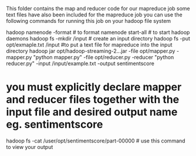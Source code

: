 This folder contains the map and reducer code for our mapreduce job
some text files have also been included for the mapreduce job
you can use the following commands  for running this job on your hadoop file system

hadoop namenode -format                 # to format namenode
start-all                                # to start hadoop daemons
hadoop fs -mkdir /input                 # create an input directory
hadoop fs -put  opt/exmaple.txt /input    #to put  a text file for mapreduce into the input directory
hadoop jar opt/hadoop-streaming-2.*.*.jar -file opt/mapper.py -mapper.py "python mapper.py" -file opt/reducer.py -reducer "python reducer.py" -input /input/example.txt -output sentimentscore
# you must explicitly declare mapper and reducer files together with the input file and desired output name eg. sentimentscore

hadoop fs -cat /user/opt/sentimentscore/part-00000  # use this command to view your output
